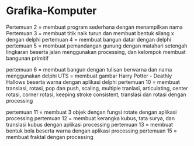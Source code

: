 # Grafika-Komputer

Pertemuan 2 = membuat program sederhana dengan menampilkan nama
Pertemuan 3 = membuat titik naik turun dan membuat bentuk silang x dengan delphi
pertemuan 4 = membuat bangun datar dengan delphi
pertemuan 5 = membuat pemandangan gunung dengan matahari setengah lingkaran beserta jalan menggunakan processing, dan kelompok membuat bangunan primitif

pertemuan 6 = membuat bangun dengan tulisan berwarna dan nama menggunakan delphi
UTS = membuat gambar Harry Potter - Deathly Hallows beserta warna dengan aplikasi delphi
pertemuan 10 = membuat translasi, rotasi, pop dan push, scaling, multiple tranlasi, articulating, center rotasi, corner rotasi, keeping stroke consistent, translasi dan rotasi dengan processing

pertemuan 11 = membuat 3 objek dengan fungsi rotate dengan aplikasi processing
pertemuan 12 = membuat kerangka kubus, tata surya, dan translasi kubus dengan aplikasi processing
pertemuan 13 = membuat bentuk bola beserta warna dengan aplikasi processing
pertemuan 15 = membuat fraktal dengan processing
